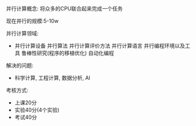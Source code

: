 并行计算概念: 将众多的CPU联合起来完成一个任务

现在并行的规模:5-10w

并行计算领域:

* 并行计算设备  并行算法  并行计算评价方法  并行计算语言  并行编程环境以及工具  鲁棒性研究(程序的移植优化) 自动化编程

解决的问题:

* 科学计算, 工程计算, 数据分析, AI

考核方式:

* 上课20分
* 实验40分(4个实验)
* 考试40分
